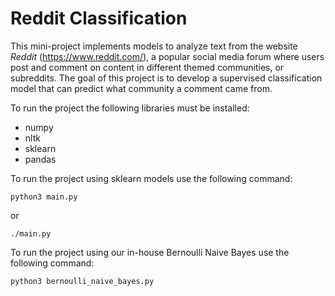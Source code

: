 # Reddit Classification

This mini-project implements models to analyze text from the website *Reddit* (https://www.reddit.com/), a popular social
 media forum where users post and comment on content in different themed communities, or subreddits. The goal of this
 project is to develop a supervised classification model that can predict what community a comment came from.
 
To run the project the following libraries must be installed:
   * numpy
   * nltk
   * sklearn
   * pandas
   
To run the project using sklearn models use the following command:

```
python3 main.py
```

or

```
./main.py
```

To run the project using our in-house Bernoulli Naive Bayes use the following command:

```
python3 bernoulli_naive_bayes.py
```
